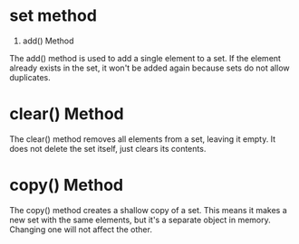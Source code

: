 # set method
1. add() Method

The add() method is used to add a single element to a set. If the element already exists in the set, it won't be added again because sets do not allow duplicates.



# clear() Method

The clear() method removes all elements from a set, leaving it empty. It does not delete the set itself, just clears its contents.

# copy() Method

The copy() method creates a shallow copy of a set. This means it makes a new set with the same elements, but it's a separate object in memory. Changing one will not affect the other.